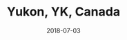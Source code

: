 ---
category: adventures
title: Yukon, YK, Canada
date: 2018-07-03
pics:
- DSC00544.JPG
- DSC00686.JPG
- DSC00951.JPG
- DSC00990.JPG
---